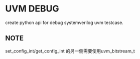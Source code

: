 # UVM DEBUG

create python api for debug systemverilog uvm testcase.

## **NOTE**

set_config_int/get_config_int 的另一侧需要使用uvm_bitstream_t  
